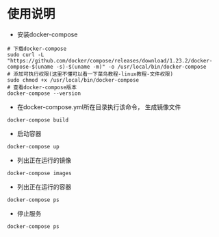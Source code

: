 # 使用说明
 
 - 安装docker-compose
 ```shell script
# 下载docker-compose
sudo curl -L "https://github.com/docker/compose/releases/download/1.23.2/docker-compose-$(uname -s)-$(uname -m)" -o /usr/local/bin/docker-compose
# 添加可执行权限(这里不懂可以看一下菜鸟教程-linux教程-文件权限)
sudo chmod +x /usr/local/bin/docker-compose
# 查看docker-compose版本
docker-compose --version
```

 - 在docker-compose.yml所在目录执行该命令， 生成镜像文件
```shell script
docker-compose build
```

 - 启动容器
```shell script
docker-compose up
```

 - 列出正在运行的镜像
```shell script
docker-compose images
```

 - 列出正在运行的容器
```shell script
docker-compose ps
```

 - 停止服务
```shell script
docker-compose ps
```